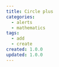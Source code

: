 ```yaml
---
title: Circle plus
categories:
  - alerts
  - mathematics
tags:
  - add
  - create
created: 1.0.0
updated: 1.0.0
---
```

